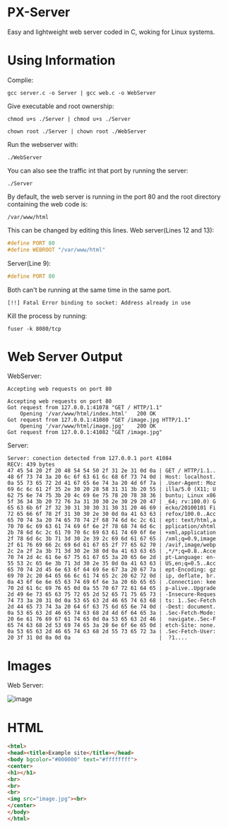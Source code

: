 # PX-Server
Easy and lightweight web server coded in C, woking for Linux systems.

# Using Information

Complie:
```
gcc server.c -o Server | gcc web.c -o WebServer
```
Give executable and root ownership:
```
chmod u+s ./Server | chmod u+s ./Server

chown root ./Server | chown root ./WebServer
```
Run the webserver with:
```
./WebServer
```
You can also see the traffic int that port by running the server:
```
./Server
```

By default, the web server is running in the port 80 and the root directory containing the web code is:
```
/var/www/html
```

This can be changed by editing this lines.
Web server(Lines 12 and 13):
```c
#define PORT 80   
#define WEBROOT "/var/www/html" 
```

Server(Line 9):
```c
#define PORT 80 
```

Both can't be running at the same time in the same port.
```
[!!] Fatal Error binding to socket: Address already in use
```

Kill the process by running:
```
fuser -k 8080/tcp
```

# Web Server Output

WebServer:
```
Accepting web requests on port 80

Accepting web requests on port 80
Got request from 127.0.0.1:41078 "GET / HTTP/1.1"
	Opening '/var/www/html/index.html'	 200 OK
Got request from 127.0.0.1:41080 "GET /image.jpg HTTP/1.1"
	Opening '/var/www/html/image.jpg'	 200 OK
Got request from 127.0.0.1:41082 "GET /image.jpg"
```

Server:

```
Server: conection detected from 127.0.0.1 port 41084
RECV: 439 bytes
47 45 54 20 2f 20 48 54 54 50 2f 31 2e 31 0d 0a | GET / HTTP/1.1..
48 6f 73 74 3a 20 6c 6f 63 61 6c 68 6f 73 74 0d | Host: localhost.
0a 55 73 65 72 2d 41 67 65 6e 74 3a 20 4d 6f 7a | .User-Agent: Moz
69 6c 6c 61 2f 35 2e 30 20 28 58 31 31 3b 20 55 | illa/5.0 (X11; U
62 75 6e 74 75 3b 20 4c 69 6e 75 78 20 78 38 36 | buntu; Linux x86
5f 36 34 3b 20 72 76 3a 31 30 30 2e 30 29 20 47 | _64; rv:100.0) G
65 63 6b 6f 2f 32 30 31 30 30 31 30 31 20 46 69 | ecko/20100101 Fi
72 65 66 6f 78 2f 31 30 30 2e 30 0d 0a 41 63 63 | refox/100.0..Acc
65 70 74 3a 20 74 65 78 74 2f 68 74 6d 6c 2c 61 | ept: text/html,a
70 70 6c 69 63 61 74 69 6f 6e 2f 78 68 74 6d 6c | pplication/xhtml
2b 78 6d 6c 2c 61 70 70 6c 69 63 61 74 69 6f 6e | +xml,application
2f 78 6d 6c 3b 71 3d 30 2e 39 2c 69 6d 61 67 65 | /xml;q=0.9,image
2f 61 76 69 66 2c 69 6d 61 67 65 2f 77 65 62 70 | /avif,image/webp
2c 2a 2f 2a 3b 71 3d 30 2e 38 0d 0a 41 63 63 65 | ,*/*;q=0.8..Acce
70 74 2d 4c 61 6e 67 75 61 67 65 3a 20 65 6e 2d | pt-Language: en-
55 53 2c 65 6e 3b 71 3d 30 2e 35 0d 0a 41 63 63 | US,en;q=0.5..Acc
65 70 74 2d 45 6e 63 6f 64 69 6e 67 3a 20 67 7a | ept-Encoding: gz
69 70 2c 20 64 65 66 6c 61 74 65 2c 20 62 72 0d | ip, deflate, br.
0a 43 6f 6e 6e 65 63 74 69 6f 6e 3a 20 6b 65 65 | .Connection: kee
70 2d 61 6c 69 76 65 0d 0a 55 70 67 72 61 64 65 | p-alive..Upgrade
2d 49 6e 73 65 63 75 72 65 2d 52 65 71 75 65 73 | -Insecure-Reques
74 73 3a 20 31 0d 0a 53 65 63 2d 46 65 74 63 68 | ts: 1..Sec-Fetch
2d 44 65 73 74 3a 20 64 6f 63 75 6d 65 6e 74 0d | -Dest: document.
0a 53 65 63 2d 46 65 74 63 68 2d 4d 6f 64 65 3a | .Sec-Fetch-Mode:
20 6e 61 76 69 67 61 74 65 0d 0a 53 65 63 2d 46 |  navigate..Sec-F
65 74 63 68 2d 53 69 74 65 3a 20 6e 6f 6e 65 0d | etch-Site: none.
0a 53 65 63 2d 46 65 74 63 68 2d 55 73 65 72 3a | .Sec-Fetch-User:
20 3f 31 0d 0a 0d 0a                            |  ?1....
```

# Images

Web Server:

![image](https://user-images.githubusercontent.com/84512017/172027947-0bf85f4a-f60f-4411-9cba-6efbe32a2b54.png)


# HTML

```html
<html>
<head><title>Example site</title></head>
<body bgcolor="#000000" text="#ffffffff">
<center>
<h1></h1>
<br>
<br>
<br>
<img src="image.jpg"><br>
</center>
</body>
</html>
```
